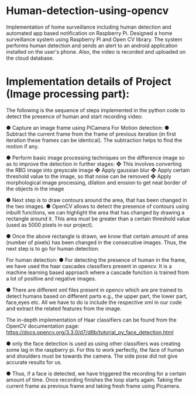 # Human-detection-using-opencv

Implementation of home surveillance including human detection and automated app based notification on Raspberry Pi. 
Designed a home surveillance system using Raspberry Pi and Open CV library. The system performs human detection and sends an alert to 
an android application installed on the user's phone. Also, the video is recorded and uploaded on the cloud database.

# Implementation details of Project (Image processing part):

The following is the sequence of steps implemented in the python code to detect the presence of human and start recording video:

● Capture an image frame using PiCamera
For Motion detection:
● Subtract the current frame from the frame of previous iteration (in first iteration these frames can be identical). 
The subtraction helps to find the motion if any.

● Perform basic image processing techniques on the difference image so as to improve the detection in further stages:
❖ This involves converting the RBG image into greyscale image
❖ Apply gaussian blur
❖ Apply certain threshold value to the image, so that noise can be removed
❖ Apply morphological image processing, dilation and erosion to get neat border of the objects in the image

● Next step is to draw contours around the area, that has been changed in the two images.
● OpenCV allows to detect the presence of contours using inbuilt functions, we can highlight the area that has changed by drawing a
rectangle around it. This area must be greater than a certain threshold value (used as 5000 pixels in our project).

● Once the above rectangle is drawn, we know that certain amount of area (number of pixels) has been changed in the consecutive images. 
Thus, the next step is to go for human detection.

For human detection:
● For detecting the presence of human in the frame, we have used the haar cascades classifiers present in opencv. It is a machine 
learning based approach where a cascade function is trained from a lot of positive and negative images.

● There are different xml files present in opencv which are pre trained to detect humans based on different parts e.g., the upper part,
the lower part, face,eyes etc. All we have to do is include the respective xml in our code and extract the related features from the
image.

The in-depth implementation of Haar classifiers can be found from the OpenCV documentation page:
https://docs.opencv.org/3.3.0/d7/d8b/tutorial_py_face_detection.html

● only the face detection is used as using other classifiers was creating some lag in the raspberry pi. For this to work perfectly, 
the face of human and shoulders must be towards the camera. The side pose did not give accurate results for us.

● Thus, if a face is detected, we have triggered the recording for a certain amount of time. Once recording finishes the loop starts 
again. Taking the current frame as previous frame and taking fresh frame using Picamera.



